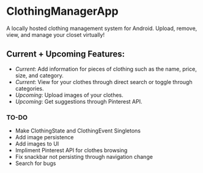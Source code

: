 # ClothingManagerApp
A locally hosted clothing management system for Android. Upload, remove, view, and manage your closet virtually!

## Current + Upcoming Features:
- *Current*: Add information for pieces of clothing such as the name, price, size, and category.
- *Current*: View for your clothes through direct search or toggle through categories.
- *Upcoming*: Upload images of your clothes.
- *Upcoming*: Get suggestions through Pinterest API.


### TO-DO
- Make ClothingState and ClothingEvent Singletons
- Add image persistence
- Add images to UI
- Impliment Pinterest API for clothes browsing
- Fix snackbar not persisting through navigation change
- Search for bugs
